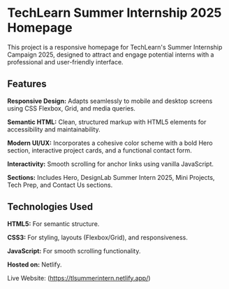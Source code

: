 # TechLearn Summer Internship 2025 Homepage

This project is a responsive homepage for TechLearn's Summer Internship Campaign 2025, designed to attract and engage potential interns with a professional and user-friendly interface.

## Features





<b>Responsive Design:</b> Adapts seamlessly to mobile and desktop screens using CSS Flexbox, Grid, and media queries.

<b>Semantic HTML:</b> Clean, structured markup with HTML5 elements for accessibility and maintainability.

<b>Modern UI/UX:</b> Incorporates a cohesive color scheme with a bold Hero section, interactive project cards, and a functional contact form.

<b>Interactivity:</b> Smooth scrolling for anchor links using vanilla JavaScript.

<b>Sections:</b> Includes Hero, DesignLab Summer Intern 2025, Mini Projects, Tech Prep, and Contact Us sections.

## Technologies Used

<b>HTML5:</b> For semantic structure.

<b>CSS3:</b> For styling, layouts (Flexbox/Grid), and responsiveness.

<b>JavaScript:</b> For smooth scrolling functionality.

<b>Hosted on:</b> Netlify.


Live Website: (https://tlsummerintern.netlify.app/)

